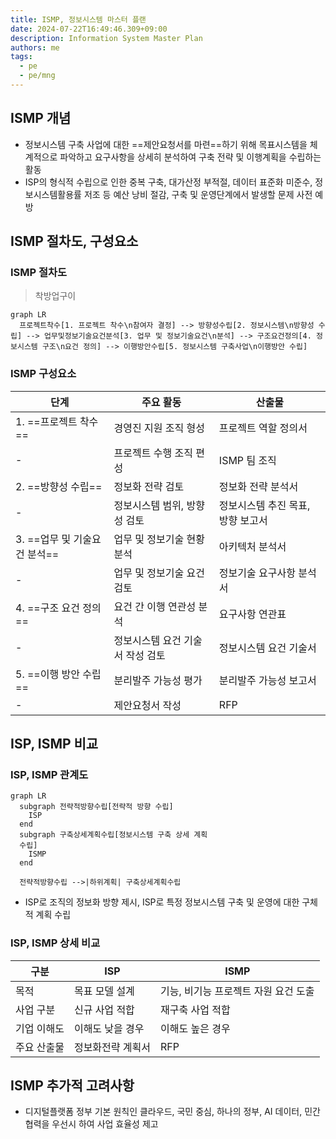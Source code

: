 ```yaml
---
title: ISMP, 정보시스템 마스터 플랜
date: 2024-07-22T16:49:46.309+09:00
description: Information System Master Plan
authors: me
tags:
  - pe
  - pe/mng
---
```


## ISMP 개념

- 정보시스템 구축 사업에 대한 ==제안요청서를 마련==하기 위해 목표시스템을 체계적으로 파악하고 요구사항을 상세히 분석하여 구축 전략 및 이행계획을 수립하는 활동
- ISP의 형식적 수립으로 인한 중복 구축, 대가산정 부적절, 데이터 표준화 미준수, 정보시스템활용률 저조 등 예산 낭비 절감, 구축 및 운영단계에서 발생할 문제 사전 예방

## ISMP 절차도, 구성요소

### ISMP 절차도

> 착방업구이

```mermaid
graph LR
  프로젝트착수[1. 프로젝트 착수\n참여자 결정] --> 방향성수립[2. 정보시스템\n방향성 수립] --> 업무및정보기술요건분석[3. 업무 및 정보기술요건\n분석] --> 구조요건정의[4. 정보시스템 구조\n요건 정의] --> 이행방안수립[5. 정보시스템 구축사업\n이행방안 수립]
```

### ISMP 구성요소

| 단계 | 주요 활동 | 산출물 |
| --- | --- | --- |
| 1. ==프로젝트 착수== | 경영진 지원 조직 형성 | 프로젝트 역할 정의서 |
| - | 프로젝트 수행 조직 편성 | ISMP 팀 조직 |
| 2. ==방향성 수립== | 정보화 전략 검토 | 정보화 전략 분석서 |
| - | 정보시스템 범위, 방향성 검토 |정보시스템 추진 목표, 방향 보고서 |
| 3. ==업무 및 기술요건 분석== | 업무 및 정보기술 현황 분석 | 아키텍처 분석서 |
| - | 업무 및 정보기술 요건 검토 | 정보기술 요구사항 분석서 |
| 4. ==구조 요건 정의==| 요건 간 이행 연관성 분석 | 요구사항 연관표 |
| - | 정보시스템 요건 기술서 작성 검토 | 정보시스템 요건 기술서 |
| 5. ==이행 방안 수립== | 분리발주 가능성 평가 | 분리발주 가능성 보고서 |
| - | 제안요청서 작성 | RFP |

## ISP, ISMP 비교

### ISP, ISMP 관계도

```mermaid
graph LR
  subgraph 전략적방향수립[전략적 방향 수립]
    ISP
  end
  subgraph 구축상세계획수립[정보시스템 구축 상세 계획 
  수립]
    ISMP
  end

  전략적방향수립 -->|하위계획| 구축상세계획수립
```

- ISP로 조직의 정보화 방향 제시, ISP로 특정 정보시스템 구축 및 운영에 대한 구체적 계획 수립

### ISP, ISMP 상세 비교

| 구분 | ISP | ISMP |
| --- | --- | --- |
| 목적 | 목표 모델 설계 | 기능, 비기능 프로젝트 자원 요건 도출 |
| 사업 구분 | 신규 사업 적합 | 재구축 사업 적합 |
| 기업 이해도 | 이해도 낮을 경우 | 이해도 높은 경우 |
| 주요 산출물 | 정보화전략 계획서 | RFP |

## ISMP 추가적 고려사항

- 디지털플랫폼 정부 기본 원칙인 클라우드, 국민 중심, 하나의 정부, AI 데이터, 민간 협력을 우선시 하여 사업 효율성 제고
